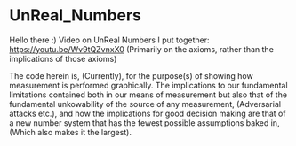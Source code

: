 # UnReal_Numbers
Hello there :) Video on UnReal Numbers I put together: https://youtu.be/Wv9tQZvnxX0 (Primarily on the axioms, rather than the implications of those axioms)

The code herein is, (Currently), for the purpose(s) of showing how measurement is performed graphically. The implications to our fundamental limitations contained 
both in our means of measurement but also that of the fundamental unkowability of the source of any measurement, (Adversarial attacks etc.), and how the implications 
for good decision making are that of a new number system that has the fewest possible assumptions baked in, (Which also makes it the largest). 

